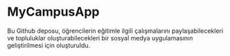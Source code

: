 # MyCampusApp
Bu Github deposu, öğrencilerin eğitimle ilgili çalışmalarını paylaşabilecekleri ve topluluklar oluşturabilecekleri bir sosyal medya uygulamasının geliştirilmesi için oluşturuldu.
